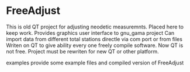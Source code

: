 # FreeAdjust
This is old QT project for adjusting пeodetic measuremnts. 
Placed here to keep work.
Provides graphics user interface to gnu_gama project
Can import data from different total stations directle via com port or from files
Writen on QT to give ability every one freely compile software. Now QT is not free.
Project must be rewriten for new QT or other platform.

examples provide some example files and compiled version of FreeAdjust
